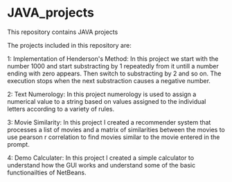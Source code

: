 # JAVA_projects

This repository contains JAVA projects

The projects included in this repository are:

1: Implementation of Henderson's Method: In this project we start with the number 1000 and start substracting by 1 repeatedly from it untill a number ending with zero appears. Then switch to substracting by 2 and so on. The execution stops when the next substraction causes a negative number.

2: Text Numerology: In this project numerology is used to assign a numerical value to a string based on values assigned to the individual letters according to a variety of rules.

3: Movie Similarity: In this project I created a recommender system that processes a list of movies and a matrix of similarities between the movies to use pearson r correlation to find movies similar to the movie entered in the prompt.

4: Demo Calculater: In this project I created a simple calculator to understand how the GUI works and understand some of the basic functionailties of NetBeans.
